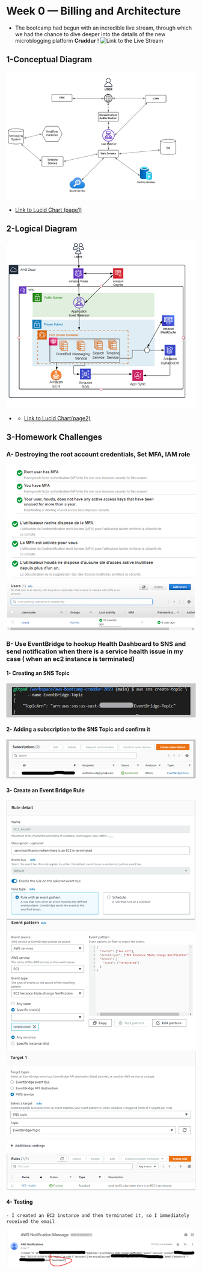 # Week 0 — Billing and Architecture

- The bootcamp had begun with an incredible live stream, through which we had the chance to dive deeper into the details of the new microblogging platform **Cruddur** ! 
![Link to the Live Stream ](https://www.youtube.com/live/SG8blanhAOg?feature=share)

## 1-Conceptual Diagram
![Screenshot --> ](./ressources/ConcepDiag.png) 

- [Link to Lucid Chart (page1) ](https://lucid.app/lucidchart/1933f7c7-d92f-4ec1-aa09-46efaf6dc293/edit?invitationId=inv_dbcb3bb6-7080-4744-979e-3d7a8628a021&page=0_0#)

## 2-Logical Diagram 
![Screenshot --> ](./ressources/LogicalDiag.png)

- - [Link to Lucid Chart(page2) ](https://lucid.app/lucidchart/1933f7c7-d92f-4ec1-aa09-46efaf6dc293/edit?invitationId=inv_dbcb3bb6-7080-4744-979e-3d7a8628a021&page=6MaxB44JKEV7#)


## 3-Homework Challenges 

 ### A- Destroying the root account credentials, Set MFA, IAM role 
![Screenshot --> ](./ressources/1.png)  
![](./ressources/3.png)
![](./ressources/2.png)
 ### B- Use EventBridge to hookup Health Dashboard to SNS and send notification when there is a service health issue in my case ( when an ec2 instance is terminated)
  #### 1- Creating an SNS Topic 
  ![Screenshot --> ](./ressources/4.png)
  #### 2- Adding a subscription to the SNS Topic and confirm it 
  ![Screenshot --> ](./ressources/5.png)
  #### 3- Create an Event Bridge Rule 
   ![Screenshot --> ](./ressources/6.png)
   ![Screenshot --> ](./ressources/7.png)
   ![Screenshot --> ](./ressources/8.png) ![Screenshot --> ](./ressources/9.png)
  

  #### 4- Testing 
    - I created an EC2 instance and then terminated it, so I immediately received the email 
   ![Screenshot --> ](./ressources/12.png)
   
 